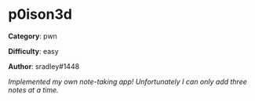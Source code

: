 p0ison3d
============

**Category**: pwn

**Difficulty**: easy

**Author**: sradley#1448

_Implemented my own note-taking app! Unfortunately I can only add three notes at a time._

